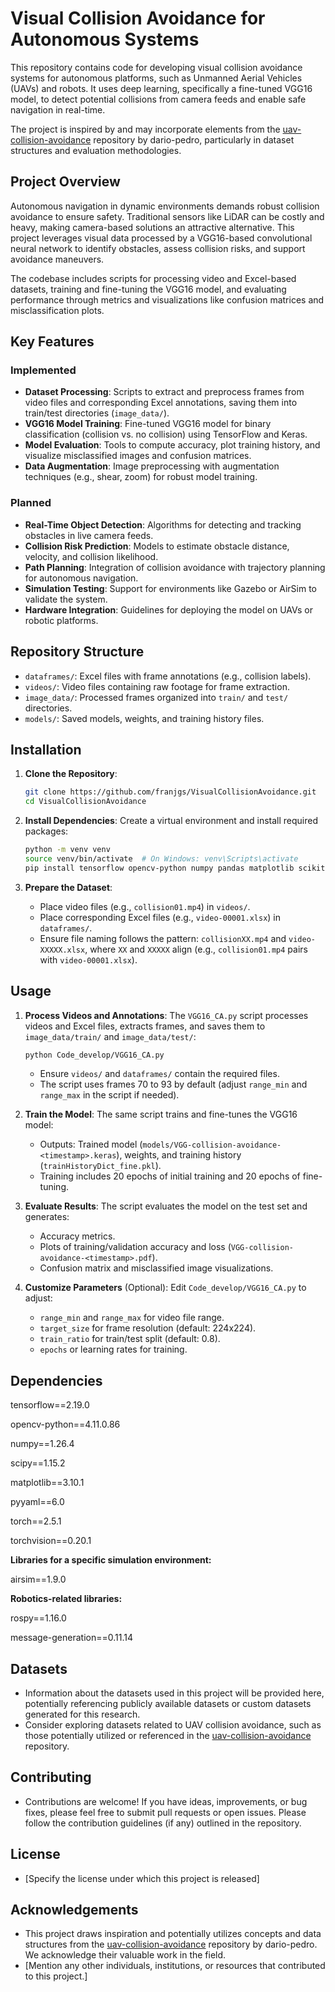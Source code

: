 # Visual Collision Avoidance for Autonomous Systems

This repository contains code for developing visual collision avoidance systems for autonomous platforms, such as Unmanned Aerial Vehicles (UAVs) and robots. It uses deep learning, specifically a fine-tuned VGG16 model, to detect potential collisions from camera feeds and enable safe navigation in real-time.

The project is inspired by and may incorporate elements from the [uav-collision-avoidance](https://github.com/dario-pedro/uav-collision-avoidance) repository by dario-pedro, particularly in dataset structures and evaluation methodologies.

## Project Overview

Autonomous navigation in dynamic environments demands robust collision avoidance to ensure safety. Traditional sensors like LiDAR can be costly and heavy, making camera-based solutions an attractive alternative. This project leverages visual data processed by a VGG16-based convolutional neural network to identify obstacles, assess collision risks, and support avoidance maneuvers.

The codebase includes scripts for processing video and Excel-based datasets, training and fine-tuning the VGG16 model, and evaluating performance through metrics and visualizations like confusion matrices and misclassification plots.

## Key Features

### Implemented
- **Dataset Processing**: Scripts to extract and preprocess frames from video files and corresponding Excel annotations, saving them into train/test directories (`image_data/`).
- **VGG16 Model Training**: Fine-tuned VGG16 model for binary classification (collision vs. no collision) using TensorFlow and Keras.
- **Model Evaluation**: Tools to compute accuracy, plot training history, and visualize misclassified images and confusion matrices.
- **Data Augmentation**: Image preprocessing with augmentation techniques (e.g., shear, zoom) for robust model training.

### Planned
- **Real-Time Object Detection**: Algorithms for detecting and tracking obstacles in live camera feeds.
- **Collision Risk Prediction**: Models to estimate obstacle distance, velocity, and collision likelihood.
- **Path Planning**: Integration of collision avoidance with trajectory planning for autonomous navigation.
- **Simulation Testing**: Support for environments like Gazebo or AirSim to validate the system.
- **Hardware Integration**: Guidelines for deploying the model on UAVs or robotic platforms.

## Repository Structure

- `dataframes/`: Excel files with frame annotations (e.g., collision labels).
- `videos/`: Video files containing raw footage for frame extraction.
- `image_data/`: Processed frames organized into `train/` and `test/` directories.
- `models/`: Saved models, weights, and training history files.

## Installation

1. **Clone the Repository**:
   ```bash
   git clone https://github.com/franjgs/VisualCollisionAvoidance.git
   cd VisualCollisionAvoidance
   ```

2. **Install Dependencies**:
   Create a virtual environment and install required packages:
   ```bash
   python -m venv venv
   source venv/bin/activate  # On Windows: venv\Scripts\activate
   pip install tensorflow opencv-python numpy pandas matplotlib scikit-learn pillow
   ```

3. **Prepare the Dataset**:
   - Place video files (e.g., `collision01.mp4`) in `videos/`.
   - Place corresponding Excel files (e.g., `video-00001.xlsx`) in `dataframes/`.
   - Ensure file naming follows the pattern: `collisionXX.mp4` and `video-XXXXX.xlsx`, where `XX` and `XXXXX` align (e.g., `collision01.mp4` pairs with `video-00001.xlsx`).

## Usage

1. **Process Videos and Annotations**:
   The `VGG16_CA.py` script processes videos and Excel files, extracts frames, and saves them to `image_data/train/` and `image_data/test/`:
   ```bash
   python Code_develop/VGG16_CA.py
   ```
   - Ensure `videos/` and `dataframes/` contain the required files.
   - The script uses frames 70 to 93 by default (adjust `range_min` and `range_max` in the script if needed).

2. **Train the Model**:
   The same script trains and fine-tunes the VGG16 model:
   - Outputs: Trained model (`models/VGG-collision-avoidance-<timestamp>.keras`), weights, and training history (`trainHistoryDict_fine.pkl`).
   - Training includes 20 epochs of initial training and 20 epochs of fine-tuning.

3. **Evaluate Results**:
   The script evaluates the model on the test set and generates:
   - Accuracy metrics.
   - Plots of training/validation accuracy and loss (`VGG-collision-avoidance-<timestamp>.pdf`).
   - Confusion matrix and misclassified image visualizations.

4. **Customize Parameters** (Optional):
   Edit `Code_develop/VGG16_CA.py` to adjust:
   - `range_min` and `range_max` for video file range.
   - `target_size` for frame resolution (default: 224x224).
   - `train_ratio` for train/test split (default: 0.8).
   - `epochs` or learning rates for training.

## Dependencies

tensorflow==2.19.0

opencv-python==4.11.0.86

numpy==1.26.4

scipy==1.15.2

matplotlib==3.10.1

pyyaml==6.0

torch==2.5.1

torchvision==0.20.1

**Libraries for a specific simulation environment:**

airsim==1.9.0


**Robotics-related libraries:**

rospy==1.16.0

message-generation==0.11.14

## Datasets

* Information about the datasets used in this project will be provided here, potentially referencing publicly available datasets or custom datasets generated for this research.
* Consider exploring datasets related to UAV collision avoidance, such as those potentially utilized or referenced in the [uav-collision-avoidance](https://github.com/dario-pedro/uav-collision-avoidance) repository.

## Contributing

* Contributions are welcome! If you have ideas, improvements, or bug fixes, please feel free to submit pull requests or open issues. Please follow the contribution guidelines (if any) outlined in the repository.

## License

* [Specify the license under which this project is released]

## Acknowledgements

* This project draws inspiration and potentially utilizes concepts and data structures from the [uav-collision-avoidance](https://github.com/dario-pedro/uav-collision-avoidance) repository by dario-pedro. We acknowledge their valuable work in the field.
* [Mention any other individuals, institutions, or resources that contributed to this project.]
